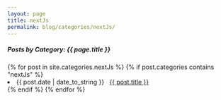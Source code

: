 ```yaml
---
layout: page
title: nextJs
permalink: blog/categories/nextJs/
---
```


<h5>Posts by Category: {{ page.title }}</h5>

<div class="card">
  {% for post in site.categories.nextJs %}
    {% if post.categories contains "nextJs" %}
      <li class="category-posts">
        <span>{{ post.date | date_to_string }}</span>
        &nbsp;
        <a href="{{ post.url }}">{{ post.title }}</a>
      </li>
    {% endif %}
  {% endfor %}
</div>
